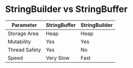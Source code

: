 
# StringBuilder vs StringBuffer

| Parameter| StringBuffer| StringBuilder|
| --- | --- | --- |
| Storage Area| Heap| Heap|
| Mutability| Yes| Yes|
| Thread Safety| Yes| No|
| Speed| Very Slow| Fast|

